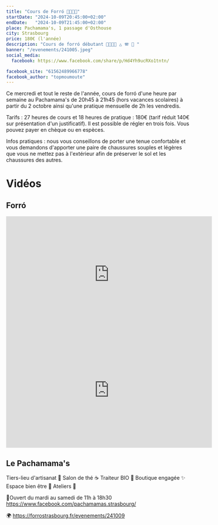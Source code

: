 ```yaml
---
title: "Cours de Forró 💃🇧🇷🕺"
startDate: "2024-10-09T20:45:00+02:00"
endDate:   "2024-10-09T21:45:00+02:00"
place: Pachamama's, 1 passage d'Osthouse
city: Strasbourg
price: 180€ (l'année)
description: "Cours de forró débutant 💃🇧🇷🕺 △ 🪗 🥁 "
banner: "/evenements/241005.jpeg"
social_media:
  facebook: https://www.facebook.com/share/p/Hd4Yh9ucRXo1tntn/

facebook_site: "61562489966778"
facebook_author: "topmoumoute"
---
```


Ce mercredi et tout le reste de l'année, cours de forró d'une heure par semaine au Pachamama's de 20h45 à 21h45 (hors vacances scolaires) à partir du 2 octobre ainsi qu'une pratique mensuelle de 2h les vendredis.

Tarifs : 27 heures de cours et 18 heures de pratique : 180€ (tarif réduit 140€ sur présentation d'un justificatif). Il est possible de régler en trois fois. Vous pouvez payer en chèque ou en espèces.

Infos pratiques : nous vous conseillons de porter une tenue confortable et vous demandons d'apporter une paire de chaussures souples et légères que vous ne mettez pas à l'extérieur afin de préserver le sol et les chaussures des autres.

# Vidéos

## Forró

<iframe width="560" height="315" src="https://www.youtube.com/embed/xCM17UIY6UU" title="YouTube video player" frameborder="0" allow="accelerometer; autoplay; clipboard-write; encrypted-media; gyroscope; picture-in-picture; web-share" referrerpolicy="strict-origin-when-cross-origin" allowfullscreen></iframe>

<iframe width="560" height="315" src="https://www.youtube.com/embed/9O15k6Me0EY" title="YouTube video player" frameborder="0" allow="accelerometer; autoplay; clipboard-write; encrypted-media; gyroscope; picture-in-picture; web-share" referrerpolicy="strict-origin-when-cross-origin" allowfullscreen></iframe>

## Le Pachamama's

Tiers-lieu d'artisanat 🌻 Salon de thé ☕ Traiteur BIO 🥕 Boutique engagée ✨ Espace bien être 🙏 Ateliers 🎨

📢Ouvert du mardi au samedi de 11h à 18h30
https://www.facebook.com/pachamamas.strasbourg/

🌍 https://forrostrasbourg.fr/evenements/241009
